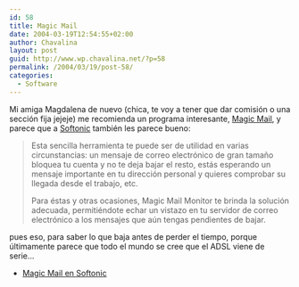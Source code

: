 ```yaml
---
id: 58
title: Magic Mail
date: 2004-03-19T12:54:55+02:00
author: Chavalina
layout: post
guid: http://www.wp.chavalina.net/?p=58
permalink: /2004/03/19/post-58/
categories:
  - Software
---
```

Mi amiga Magdalena de nuevo (chica, te voy a tener que dar comisión o una sección fija jejeje) me recomienda un programa interesante, <a href="http://www.softonic.com/ie/26581" target="_blank">Magic Mail</a>, y parece que a <a href="http://www.softonic.com/" target="_blank">Softonic</a> también les parece bueno:

> Esta sencilla herramienta te puede ser de utilidad en varias circunstancias: un mensaje de correo electrónico de gran tama&ntilde;o bloquea tu cuenta y no te deja bajar el resto, estás esperando un mensaje importante en tu dirección personal y quieres comprobar su llegada desde el trabajo, etc. 
> 
> Para éstas y otras ocasiones, Magic Mail Monitor te brinda la solución adecuada, permitiéndote echar un vistazo en tu servidor de correo electrónico a los mensajes que a&uacute;n tengas pendientes de bajar. 

pues eso, para saber lo que baja antes de perder el tiempo, porque &uacute;ltimamente parece que todo el mundo se cree que el ADSL viene de serie…

  * <a href="http://www.softonic.com/ie/26581" target="_blank">Magic Mail en Softonic</a>